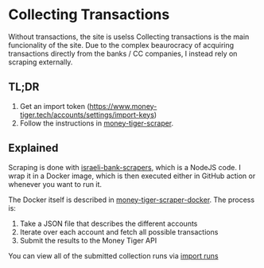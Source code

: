 # Collecting Transactions

Without transactions, the site is uselss
Collecting transactions is the main funcionality of the site.
Due to the complex beaurocracy of acquiring transactions directly from the banks / CC companies, I instead rely on scraping externally.

## TL;DR

1. Get an import token (https://www.money-tiger.tech/accounts/settings/import-keys)
2. Follow the instructions in [money-tiger-scraper](https://github.com/BackSlasher/money-tiger-scraper).

## Explained
Scraping is done with [israeli-bank-scrapers](https://github.com/eshaham/israeli-bank-scrapers/), which is a NodeJS code.
I wrap it in a Docker image, which is then executed either in GitHub action or whenever you want to run it.

The Docker itself is described in [money-tiger-scraper-docker](https://github.com/BackSlasher/money-tiger-scraper-docker).
The process is:
1. Take a JSON file that describes the different accounts
2. Iterate over each account and fetch all possible transactions
3. Submit the results to the Money Tiger API

You can view all of the submitted collection runs via [import runs](https://www.money-tiger.tech/txns/runs)
